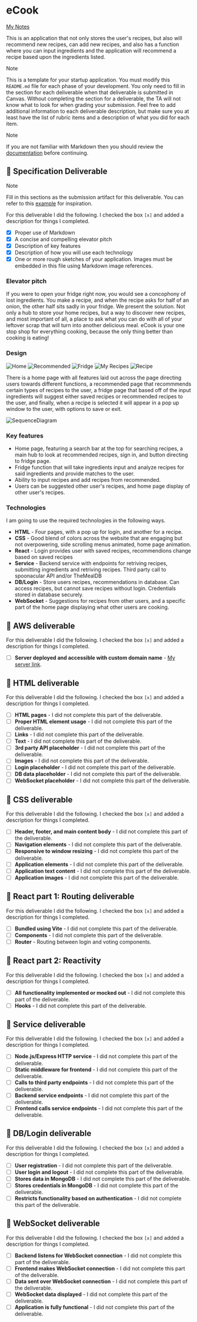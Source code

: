 # eCook

[My Notes](notes.md)

This is an application that not only stores the user's recipes, but also will recommend new recipes, can add new recipes, and also has a function where you can input ingredients and the application will recommend a recipe based upon the ingredients listed.


> [!NOTE]
>  This is a template for your startup application. You must modify this `README.md` file for each phase of your development. You only need to fill in the section for each deliverable when that deliverable is submitted in Canvas. Without completing the section for a deliverable, the TA will not know what to look for when grading your submission. Feel free to add additional information to each deliverable description, but make sure you at least have the list of rubric items and a description of what you did for each item.

> [!NOTE]
>  If you are not familiar with Markdown then you should review the [documentation](https://docs.github.com/en/get-started/writing-on-github/getting-started-with-writing-and-formatting-on-github/basic-writing-and-formatting-syntax) before continuing.

## 🚀 Specification Deliverable

> [!NOTE]
>  Fill in this sections as the submission artifact for this deliverable. You can refer to this [example](https://github.com/webprogramming260/startup-example/blob/main/README.md) for inspiration.

For this deliverable I did the following. I checked the box `[x]` and added a description for things I completed.

- [x] Proper use of Markdown
- [x] A concise and compelling elevator pitch
- [x] Description of key features
- [x] Description of how you will use each technology
- [x] One or more rough sketches of your application. Images must be embedded in this file using Markdown image references.

### Elevator pitch

If you were to open your fridge right now, you would see a concophony of lost ingredients. You make a recipe, and when the recipe asks for half of an onion, the other half sits sadly in your fridge. We present the solution. Not only a hub to store your home recipes, but a way to discover new recipes, and most important of all, a place to ask what you can do with all of your leftover scrap that will turn into another delicious meal. eCook is your one stop shop for everything cooking, because the only thing better than cooking is eating!

### Design

![Home](https://github.com/user-attachments/assets/eafdefc1-d0c9-487a-a22d-6ff45c8faf60)
![Recommended](https://github.com/user-attachments/assets/7872ab8a-070e-470c-b279-0770ad333836)
![Fridge](https://github.com/user-attachments/assets/38ef6fa9-f2a1-4689-bbbc-f3d858479090)
![My Recipes](https://github.com/user-attachments/assets/378ac501-7f24-4c84-b0eb-223ed87864b1)
![Recipe](https://github.com/user-attachments/assets/3e082569-23fa-4ec0-a7da-9f6c0e8f11c0)

There is a home page with all features laid out across the page directing users towards different functions, a recommended page that recommmends certain types of recipes to the user, a fridge page that based off of the input ingredients will suggest either saved recipes or recommended recipes to the user, and finally, when a recipe is selected it will appear in a pop up window to the user, with options to save or exit.

![SequenceDiagram](https://github.com/user-attachments/assets/81717321-6f1a-4e5c-96c1-ba682de36d1f)


### Key features

- Home page, featuring a search bar at the top for searching recipes, a main hub to look at recommended recipes, sign in, and button directing to fridge page.
- Fridge function that will take ingredients input and analyze recipes for said ingredients and provide matches to the user.
- Ability to input recipes and add recipes from recommended.
- Users can be suggested other user's recipes, and home page display of other user's recipes.

### Technologies

I am going to use the required technologies in the following ways.

- **HTML** - Four pages, with a pop up for login, and another for a recipe.
- **CSS** - Good blend of colors across the website that are engaging but not overpowering, side scrolling menus animated, home page animation.
- **React** - Login provides user with saved recipes, recommendions change based on saved recipes
- **Service** - Backend service with endpoints for retriving recipes, submitting ingredients and retriving recipes. Third party call to spoonacular API and/or TheMealDB
- **DB/Login** - Store users recipes, recommendations in database. Can access recipes, but cannot save recipes without login. Credentials stored in database securely.
- **WebSocket** - Suggestions for recipes from other users, and a specific part of the home page displaying what other users are cooking.

## 🚀 AWS deliverable

For this deliverable I did the following. I checked the box `[x]` and added a description for things I completed.

- [ ] **Server deployed and accessible with custom domain name** - [My server link](https://yourdomainnamehere.click).

## 🚀 HTML deliverable

For this deliverable I did the following. I checked the box `[x]` and added a description for things I completed.

- [ ] **HTML pages** - I did not complete this part of the deliverable.
- [ ] **Proper HTML element usage** - I did not complete this part of the deliverable.
- [ ] **Links** - I did not complete this part of the deliverable.
- [ ] **Text** - I did not complete this part of the deliverable.
- [ ] **3rd party API placeholder** - I did not complete this part of the deliverable.
- [ ] **Images** - I did not complete this part of the deliverable.
- [ ] **Login placeholder** - I did not complete this part of the deliverable.
- [ ] **DB data placeholder** - I did not complete this part of the deliverable.
- [ ] **WebSocket placeholder** - I did not complete this part of the deliverable.

## 🚀 CSS deliverable

For this deliverable I did the following. I checked the box `[x]` and added a description for things I completed.

- [ ] **Header, footer, and main content body** - I did not complete this part of the deliverable.
- [ ] **Navigation elements** - I did not complete this part of the deliverable.
- [ ] **Responsive to window resizing** - I did not complete this part of the deliverable.
- [ ] **Application elements** - I did not complete this part of the deliverable.
- [ ] **Application text content** - I did not complete this part of the deliverable.
- [ ] **Application images** - I did not complete this part of the deliverable.

## 🚀 React part 1: Routing deliverable

For this deliverable I did the following. I checked the box `[x]` and added a description for things I completed.

- [ ] **Bundled using Vite** - I did not complete this part of the deliverable.
- [ ] **Components** - I did not complete this part of the deliverable.
- [ ] **Router** - Routing between login and voting components.

## 🚀 React part 2: Reactivity

For this deliverable I did the following. I checked the box `[x]` and added a description for things I completed.

- [ ] **All functionality implemented or mocked out** - I did not complete this part of the deliverable.
- [ ] **Hooks** - I did not complete this part of the deliverable.

## 🚀 Service deliverable

For this deliverable I did the following. I checked the box `[x]` and added a description for things I completed.

- [ ] **Node.js/Express HTTP service** - I did not complete this part of the deliverable.
- [ ] **Static middleware for frontend** - I did not complete this part of the deliverable.
- [ ] **Calls to third party endpoints** - I did not complete this part of the deliverable.
- [ ] **Backend service endpoints** - I did not complete this part of the deliverable.
- [ ] **Frontend calls service endpoints** - I did not complete this part of the deliverable.

## 🚀 DB/Login deliverable

For this deliverable I did the following. I checked the box `[x]` and added a description for things I completed.

- [ ] **User registration** - I did not complete this part of the deliverable.
- [ ] **User login and logout** - I did not complete this part of the deliverable.
- [ ] **Stores data in MongoDB** - I did not complete this part of the deliverable.
- [ ] **Stores credentials in MongoDB** - I did not complete this part of the deliverable.
- [ ] **Restricts functionality based on authentication** - I did not complete this part of the deliverable.

## 🚀 WebSocket deliverable

For this deliverable I did the following. I checked the box `[x]` and added a description for things I completed.

- [ ] **Backend listens for WebSocket connection** - I did not complete this part of the deliverable.
- [ ] **Frontend makes WebSocket connection** - I did not complete this part of the deliverable.
- [ ] **Data sent over WebSocket connection** - I did not complete this part of the deliverable.
- [ ] **WebSocket data displayed** - I did not complete this part of the deliverable.
- [ ] **Application is fully functional** - I did not complete this part of the deliverable.
